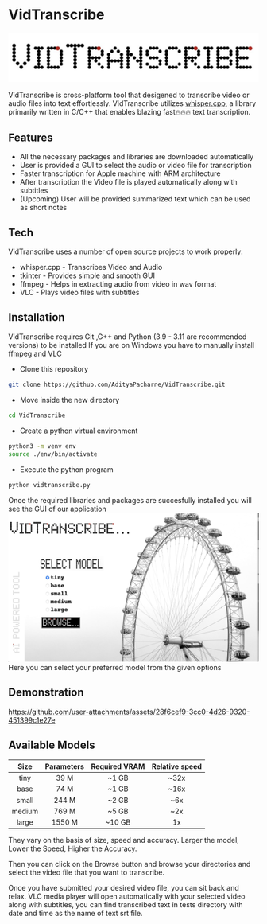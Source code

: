 # VidTranscribe

![Logo of VidTranscribe](images/01.png)

VidTranscribe is cross-platform tool that desigened to transcribe video or audio files into text effortlessly.
VidTranscribe utilizes [whisper.cpp](https://github.com/ggerganov/whisper.cpp), a library primarily written in C/C++ that enables blazing fast🔥🔥🔥 text transcription. 

## Features

- All the necessary packages and libraries are downloaded automatically
- User is provided a GUI to select the audio or video file for transcription
- Faster transcription for Apple machine with ARM architecture
- After transcription the Video file is played automatically along with subtitles
- (Upcoming) User will be provided summarized text which can be used as short notes

## Tech

VidTranscribe uses a number of open source projects to work properly:

- whisper.cpp - Transcribes Video and Audio
- tkinter - Provides simple and smooth GUI
- ffmpeg - Helps in extracting audio from video in wav format
- VLC - Plays video files with subtitles

## Installation

VidTranscribe requires Git ,G++ and Python (3.9 - 3.11 are recommended versions) to be installed
If you are on Windows you have to manually install ffmpeg and VLC

- Clone this repository
```bash
git clone https://github.com/AdityaPacharne/VidTranscribe.git
```

- Move inside the new directory
```bash
cd VidTranscribe
```

- Create a python virtual environment
```bash
python3 -m venv env
source ./env/bin/activate
```

- Execute the python program
```bash
python vidtranscribe.py
```

Once the required libraries and packages are succesfully installed you will see the GUI of our application
![Screenshot of our GUI](images/02.jpg)
Here you can select your preferred model from the given options

## Demonstration

https://github.com/user-attachments/assets/28f6cef9-3cc0-4d26-9320-451399c1e27e

## Available Models

|  Size  | Parameters | Required VRAM | Relative speed |
|:------:|:----------:|:-------------:|:--------------:|
|  tiny  |    39 M    |     ~1 GB     |      ~32x      |
|  base  |    74 M    |     ~1 GB     |      ~16x      |
| small  |   244 M    |     ~2 GB     |      ~6x       |
| medium |   769 M    |     ~5 GB     |      ~2x       |
| large  |   1550 M   |    ~10 GB     |       1x       |

They vary on the basis of size, speed and accuracy.
Larger the model, Lower the Speed, Higher the Accuracy.

Then you can click on the Browse button and browse your directories and select the video file that you want to transcribe.

Once you have submitted your desired video file, you can sit back and relax.
VLC media player will open automatically with your selected video along with subtitles, you can find transcribed text in tests directory with date and time as the name of text srt file.
